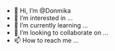 - 👋 Hi, I’m @Donmika
- 👀 I’m interested in ...
- 🌱 I’m currently learning ...
- 💞️ I’m looking to collaborate on ...
- 📫 How to reach me ...

<!---
Donmika/Donmika is a ✨ special ✨ repository because its `README.md` (this file) appears on your GitHub profile.
You can click the Preview link to take a look at your changes.
--->
